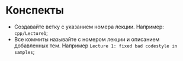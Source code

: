 # Конспекты


- Создавайте ветку с указанием номера лекции. Например: `cpp/Lecture1`;
- Все коммиты называйте с номером лекции и описанием добавленных тем. Например `Lecture 1: fixed bad codestyle in samples`;